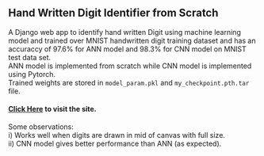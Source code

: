## Hand Written Digit Identifier from Scratch
A Django web app to identify hand written Digit using machine learning model and trained over MNIST handwritten digit training dataset and has an accuraccy of 97.6% for ANN model and 98.3% for CNN model on MNIST test data set.<br>
ANN model is implemented from scratch while CNN model is implemented using Pytorch.<br>
Trained weights are stored in ```model_param.pkl``` and ```my_checkpoint.pth.tar``` file.<br>
#### [Click Here](https://mlapps.herokuapp.com/digit) to visit the site.
Some observations:<br>
i) Works well when digits are drawn in mid of canvas with full size.<br>
ii) CNN model gives better performance than ANN (as expected). 
